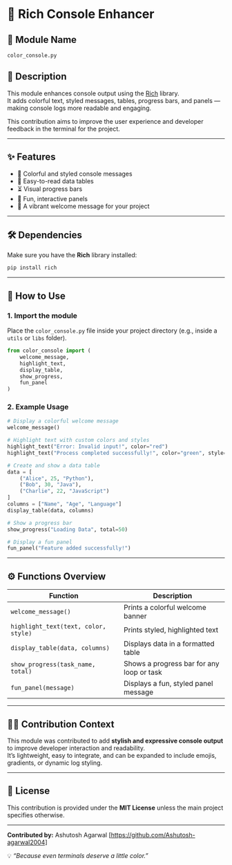 # 🎨 Rich Console Enhancer

## 🧩 Module Name
`color_console.py`

## 📘 Description
This module enhances console output using the [Rich](https://github.com/Textualize/rich) library.  
It adds colorful text, styled messages, tables, progress bars, and panels — making console logs more readable and engaging.

This contribution aims to improve the user experience and developer feedback in the terminal for the project.

---

## ✨ Features
- 🎨 Colorful and styled console messages  
- 🧱 Easy-to-read data tables  
- ⏳ Visual progress bars  
- 💬 Fun, interactive panels  
- 👋 A vibrant welcome message for your project  

---

## 🛠 Dependencies
Make sure you have the **Rich** library installed:

```bash
pip install rich
```

---

## 🧰 How to Use

### 1. Import the module
Place the `color_console.py` file inside your project directory (e.g., inside a `utils` or `libs` folder).

```python
from color_console import (
    welcome_message,
    highlight_text,
    display_table,
    show_progress,
    fun_panel
)
```

### 2. Example Usage

```python
# Display a colorful welcome message
welcome_message()

# Highlight text with custom colors and styles
highlight_text("Error: Invalid input!", color="red")
highlight_text("Process completed successfully!", color="green", style="bold")

# Create and show a data table
data = [
    ("Alice", 25, "Python"),
    ("Bob", 30, "Java"),
    ("Charlie", 22, "JavaScript")
]
columns = ["Name", "Age", "Language"]
display_table(data, columns)

# Show a progress bar
show_progress("Loading Data", total=50)

# Display a fun panel
fun_panel("Feature added successfully!")
```

---

## ⚙️ Functions Overview

| Function | Description |
|-----------|--------------|
| `welcome_message()` | Prints a colorful welcome banner |
| `highlight_text(text, color, style)` | Prints styled, highlighted text |
| `display_table(data, columns)` | Displays data in a formatted table |
| `show_progress(task_name, total)` | Shows a progress bar for any loop or task |
| `fun_panel(message)` | Displays a fun, styled panel message |

---

## 🧑‍💻 Contribution Context
This module was contributed to add **stylish and expressive console output** to improve developer interaction and readability.  
It’s lightweight, easy to integrate, and can be expanded to include emojis, gradients, or dynamic log styling.

---

## 🪪 License
This contribution is provided under the **MIT License** unless the main project specifies otherwise.

---

**Contributed by:** 
Ashutosh Agarwal [https://github.com/Ashutosh-agarwal2004]  

💡 *“Because even terminals deserve a little color.”*
